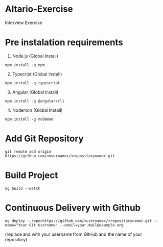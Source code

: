# Altario-Exercise
 Interview Exercise



# Pre instalation requirements

1. Node.js (Global Install)
```
npm install -g npm

```
2. Typecript (Global Install)
```
npm install -g typescript

```
3. Angular (Global Install)
```
npm install -g @angular/cli

```
4. Nodemon (Global Install)
```
npm install -g nodemon

```
# Add Git Repository
```
git remote add origin https://github.com/<username>/<repositoryname>.git

```
# Build Project
```
ng build --watch

```
# Continuous Delivery with Github
```
ng deploy --repo=https://github.com/<username>/<repositoryname>.git --name="Your Git Username" --email=your.mail@example.org

```
(replace <username> and <repositoryname> with your username from GitHub and the name of your repository)





